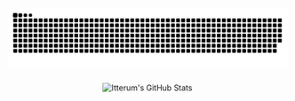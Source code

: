 ###

<img src="https://raw.githubusercontent.com/itterum/itterum/output/snake.svg" alt="Snake animation" />

###

<div align="center">
    <img src="https://github-profile-summary-cards.vercel.app/api/cards/profile-details?username=Itterum&theme=github_dark" alt="Itterum's GitHub Stats"/>
</div>
